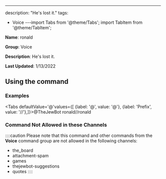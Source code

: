 ---
description: "He's lost it."
tags:
  - Voice
---import Tabs from '@theme/Tabs';
import TabItem from '@theme/TabItem';

**Name**: ronald

**Group**: Voice

**Description**: He's lost it.

**Last Updated**: 1/13/2022

## Using the command

### Examples
<Tabs defaultValue='@'values={[ {label: '@', value: '@'}, {label: 'Prefix', value: '//'},]}><TabItem value='@'>@TheJewBot ronald</TabItem><TabItem value='//'>//ronald</TabItem></Tabs>

### Command Not Allowed in these Channels
::::caution Please note that this command and other commands from the **Voice** command group are not allowed in the following channels:
- the_board
- attachment-spam
- games
- thejewbot-suggestions
- quotes
::::